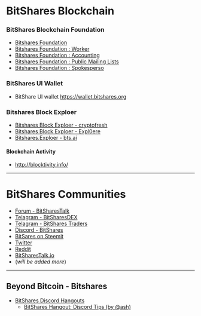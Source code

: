 # BitShares Blockchain 

### BitShares Blockchain Foundation

- [Bitshares Foundation](http://www.bitshares.foundation/)
- [Bitshares Foundation : Worker](http://www.bitshares.foundation/worker)
- [Bitshares Foundation : Accounting](http://www.bitshares.foundation/accounting)
- [Bitshares Foundation : Public Mailing Lists](http://lists.bitshares.foundation/listinfo)
- [Bitshares Foundation : Spokesperso](http://www.bitshares.foundation/spokesperson)

### BitShares UI Wallet
- BitShare UI wallet <https://wallet.bitshares.org>

### Bitshares Block Exploer

- [Bitshares Block Exploer - cryptofresh](https://www.cryptofresh.com/)
- [Bitshares Block Exploer - Expl0ere](http://bitshares-explorer.io/#/dashboard)
- [Bitshares.Exploer - bts.ai](https://bts.ai/)

#### Blockchain Activity
- http://blocktivity.info/

***

# BitShares Communities

- [Forum - BitSharesTalk](https://bitsharestalk.org/)
- [Telagram - BitSharesDEX](https://t.me/BitSharesDEX)
- [Telagram - BitShares Traders](https://t.me/BitShares_Traders)
- [Discord - BitShares](https://discord.gg/GsjQfAJ)
- [BitSares on Steemit](https://steemit.com/trending/bitshares)
- [Twitter](https://twitter.com/bitshares)
- [Reddit](https://www.reddit.com/r/BitShares/)
- [BitSharesTalk.io](https://bitsharestalk.io/forums)
- (*will be added more*)

***

## Beyond Bitcoin - Bitshares

- [BitShares Discord Hangouts](https://discord.gg/RPJEsGp)
   - [BitShares Hangout: Discord Tips (by @ash)](https://steemit.com/bitshares/@ash/bitshares-hangout-discord-tips)
